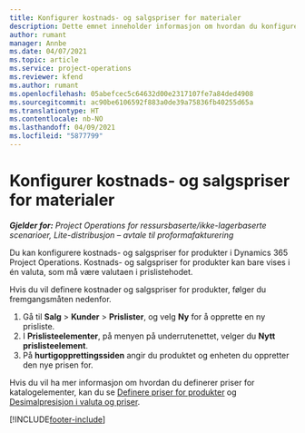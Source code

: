 ```yaml
---
title: Konfigurer kostnads- og salgspriser for materialer
description: Dette emnet inneholder informasjon om hvordan du konfigurerer kostnads- og salgspriser for materialer som brukes i prosjekter.
author: rumant
manager: Annbe
ms.date: 04/07/2021
ms.topic: article
ms.service: project-operations
ms.reviewer: kfend
ms.author: rumant
ms.openlocfilehash: 05abefcec5c64632d00e2317107fe7a84ded4908
ms.sourcegitcommit: ac90be6106592f883a0de39a75836fb40255d65a
ms.translationtype: HT
ms.contentlocale: nb-NO
ms.lasthandoff: 04/09/2021
ms.locfileid: "5877799"
---
```

# <a name="set-up-cost-and-sales-rates-for-materials"></a>Konfigurer kostnads- og salgspriser for materialer

_**Gjelder for:** Project Operations for ressursbaserte/ikke-lagerbaserte scenarioer, Lite-distribusjon – avtale til proformafakturering_

Du kan konfigurere kostnads- og salgspriser for produkter i Dynamics 365 Project Operations. Kostnads- og salgspriser for produkter kan bare vises i én valuta, som må være valutaen i prislistehodet.

Hvis du vil definere kostnader og salgspriser for produkter, følger du fremgangsmåten nedenfor. 

1. Gå til **Salg** > **Kunder** > **Prislister**, og velg **Ny** for å opprette en ny prisliste. 
2. I **Prislisteelementer**, på menyen på underrutenettet, velger du **Nytt prislisteelement**. 
3. På **hurtigopprettingssiden** angir du produktet og enheten du oppretter den nye prisen for.

Hvis du vil ha mer informasjon om hvordan du definerer priser for katalogelementer, kan du se [Definere priser for produkter](https://docs.microsoft.com/dynamics365/sales-enterprise/create-price-lists-price-list-items-define-pricing-products) og [Desimalpresisjon i valuta og priser](https://docs.microsoft.com/dynamics365/sales-enterprise/decimal-precision-currency-pricing).

[!INCLUDE[footer-include](../includes/footer-banner.md)]
